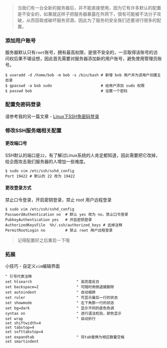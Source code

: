> 当我们有一台全新的服务器后，并不能直接使用，因为它有许多默认的配置是不安全的，如果就这样子把服务器暴露在外网下，很有可能被不法分子攻破，从而窃取或破坏服务资源。因此为了服务的安全我们还要进行很多的配置。

### 添加用户账号

服务器默认只有`root`账号，拥有最高权限，是很不安全的，一旦取得该账号的访问权后果不堪设想，因此首先需要对服务器添加新的用户账号，避免使用管理员账号。

    $ useradd -d /home/bob -m bob -s /bin/bash # 新增 bob 用户并为该用户创建主目录
    $ gpasswd -a bob sudo                      # 给用户添加 sudo 权限
    $ passwd bob                               # 设置一个密码
    
### 配置免密码登录

请参考我的另一篇文章 - [Linux下SSH免密码登录](http://blog.hequanxi.com/archives/linux-ssh-authLogin.html)

### 修改SSH服务端相关配置

#### 更改端口号

SSH默认的端口是`22`，有了解过Linux系统的人肯定都知道，因此需要把它改掉，给企图攻击我们服务器的人增加一些难度。

    $ sudo vim /etc/ssh/sshd_config
    Port 19422 # 默认的 22 改为 19422
    
#### 更改登录方式

禁止口令登录，开启密钥登录，禁止 root 用户远程登录

    $ sudo vim /etc/ssh/sshd_config
    PasswordAuthentication no  # 默认 yes 改为 no，禁止口令登录
    PubkeyAuthentication yes   # 开启密钥登录
    AuthorizedKeysFile	%h/.ssh/authorized_keys # 去掉注释
    PermitRootLogin no         # 禁止 root 用户远程登录
    
> 记得配置好之后重启一下哦 
    
### 拓展

小技巧 - 自定义`vim`编辑界面

    " 引号代表注释
    set hlsearch                    " 高亮度反白
    set backspace=2                 " 可随时用倒退键删除
    set autoindent                  " 自动缩排
    set ruler                       " 可显示最后一行的状态
    set showmode                    " 左下角那一行的状态
    set bg=dark                     " 显示不同的底色色调
    syntax on                       " 进行语法检验，颜色显示
    set wrap                        " 自动折行
    set shiftwidth=4
    set tabstop=4
    set softtabstop=4
    set expandtab                   " 将tab替换为相应数量空格
    set smartindent



